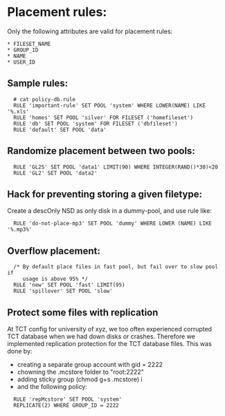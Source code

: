 # Placement rules:

Only the following attributes are valid for placement rules:

    * FILESET_NAME
    * GROUP_ID
    * NAME
    * USER_ID

## Sample rules:

```
  # cat policy-db.rule
  RULE 'important-rule' SET POOL 'system' WHERE LOWER(NAME) LIKE '%.xls'
  RULE 'homes' SET POOL 'silver' FOR FILESET ('homefileset')
  RULE 'db' SET POOL 'system' FOR FILESET ('dbfileset')
  RULE 'default' SET POOL 'data'
```

## Randomize placement between two pools:

```
  RULE 'GL2S' SET POOL 'data1' LIMIT(90) WHERE INTEGER(RAND()*30)<20
  RULE 'GL2' SET POOL 'data2'
```

## Hack for preventing storing a given filetype:

  Create a descOnly NSD as only disk in a dummy-pool, and use rule like:

```
  RULE 'do-not-place-mp3' SET POOL 'dummy' WHERE LOWER (NAME) LIKE '%.mp3%'
```


## Overflow placement:

```
  /* By default place files in fast pool, but fail over to slow pool if
     usage is above 95% */
  RULE 'new' SET POOL 'fast' LIMIT(95)
  RULE 'spillover' SET POOL 'slow'
```

## Protect some files with replication

At TCT config for university of xyz, we too often experienced corrupted
TCT database when we had down disks or crashes. Therefore we implemented
replication protection for the TCT database files. This was done by:

* creating a separate group account with gid = 2222
* chowning the .mcstore folder to "root:2222"
* adding sticky group (chmod g+s .mcstore) i
* and the following policy:

```
  RULE 'repMcstore' SET POOL 'system'
  REPLICATE(2) WHERE GROUP_ID = 2222
```

